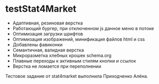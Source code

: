 # testStat4Market
- Адаптивная, резиновая верстка
- Работающий бургер, при отключенном js данное меню в потоке
- Оптимизация загрузки шрифтов
- Оптимизация изображений, минификация файлов html и css
- Добавлены фавиконки
- Семантичная, валидная верстка
- Микроразметка хлебных крошек schema.org
- Плавные переходы к активным стилям кнопки и ссылок
- Верстка не ломается при переполнении

Тестовое задание от stat4market выполнила Приходченко Алёна.
